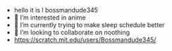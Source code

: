- hello it is I bossmandude345
- 👀 I’m interested in anime
- 🌱 I’m currently trying to make sleep schedule better
- 💞️ I’m looking to collaborate on noothing
- https://scratch.mit.edu/users/Bossmandude345/

<!---
bossmandude345/bossmandude345 is a ✨ special ✨ repository because its `README.md` (this file) appears on your GitHub profile.
You can click the Preview link to take a look at your changes.
--->
